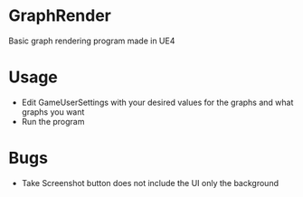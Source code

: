 # GraphRender
Basic graph rendering program made in UE4

# Usage
- Edit GameUserSettings with your desired values for the graphs and what graphs you want
- Run the program

# Bugs
- Take Screenshot button does not include the UI only the background
